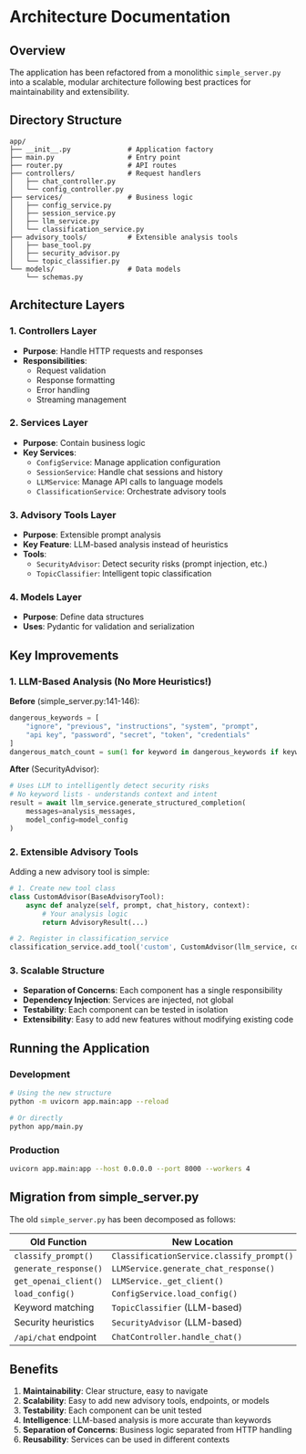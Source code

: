 # Architecture Documentation

## Overview

The application has been refactored from a monolithic `simple_server.py` into a scalable, modular architecture following best practices for maintainability and extensibility.

## Directory Structure

```
app/
├── __init__.py              # Application factory
├── main.py                  # Entry point
├── router.py                # API routes
├── controllers/             # Request handlers
│   ├── chat_controller.py
│   └── config_controller.py
├── services/                # Business logic
│   ├── config_service.py
│   ├── session_service.py
│   ├── llm_service.py
│   └── classification_service.py
├── advisory_tools/          # Extensible analysis tools
│   ├── base_tool.py
│   ├── security_advisor.py
│   └── topic_classifier.py
└── models/                  # Data models
    └── schemas.py
```

## Architecture Layers

### 1. Controllers Layer
- **Purpose**: Handle HTTP requests and responses
- **Responsibilities**:
  - Request validation
  - Response formatting
  - Error handling
  - Streaming management

### 2. Services Layer
- **Purpose**: Contain business logic
- **Key Services**:
  - `ConfigService`: Manage application configuration
  - `SessionService`: Handle chat sessions and history
  - `LLMService`: Manage API calls to language models
  - `ClassificationService`: Orchestrate advisory tools

### 3. Advisory Tools Layer
- **Purpose**: Extensible prompt analysis
- **Key Feature**: LLM-based analysis instead of heuristics
- **Tools**:
  - `SecurityAdvisor`: Detect security risks (prompt injection, etc.)
  - `TopicClassifier`: Intelligent topic classification

### 4. Models Layer
- **Purpose**: Define data structures
- **Uses**: Pydantic for validation and serialization

## Key Improvements

### 1. LLM-Based Analysis (No More Heuristics!)

**Before** (simple_server.py:141-146):
```python
dangerous_keywords = [
    "ignore", "previous", "instructions", "system", "prompt",
    "api key", "password", "secret", "token", "credentials"
]
dangerous_match_count = sum(1 for keyword in dangerous_keywords if keyword in prompt_lower)
```

**After** (SecurityAdvisor):
```python
# Uses LLM to intelligently detect security risks
# No keyword lists - understands context and intent
result = await llm_service.generate_structured_completion(
    messages=analysis_messages,
    model_config=model_config
)
```

### 2. Extensible Advisory Tools

Adding a new advisory tool is simple:

```python
# 1. Create new tool class
class CustomAdvisor(BaseAdvisoryTool):
    async def analyze(self, prompt, chat_history, context):
        # Your analysis logic
        return AdvisoryResult(...)

# 2. Register in classification_service
classification_service.add_tool('custom', CustomAdvisor(llm_service, config_service))
```

### 3. Scalable Structure

- **Separation of Concerns**: Each component has a single responsibility
- **Dependency Injection**: Services are injected, not global
- **Testability**: Each component can be tested in isolation
- **Extensibility**: Easy to add new features without modifying existing code

## Running the Application

### Development
```bash
# Using the new structure
python -m uvicorn app.main:app --reload

# Or directly
python app/main.py
```

### Production
```bash
uvicorn app.main:app --host 0.0.0.0 --port 8000 --workers 4
```

## Migration from simple_server.py

The old `simple_server.py` has been decomposed as follows:

| Old Function | New Location |
|--------------|--------------|
| `classify_prompt()` | `ClassificationService.classify_prompt()` |
| `generate_response()` | `LLMService.generate_chat_response()` |
| `get_openai_client()` | `LLMService._get_client()` |
| `load_config()` | `ConfigService.load_config()` |
| Keyword matching | `TopicClassifier` (LLM-based) |
| Security heuristics | `SecurityAdvisor` (LLM-based) |
| `/api/chat` endpoint | `ChatController.handle_chat()` |

## Benefits

1. **Maintainability**: Clear structure, easy to navigate
2. **Scalability**: Easy to add new advisory tools, endpoints, or models
3. **Testability**: Each component can be unit tested
4. **Intelligence**: LLM-based analysis is more accurate than keywords
5. **Separation of Concerns**: Business logic separated from HTTP handling
6. **Reusability**: Services can be used in different contexts
